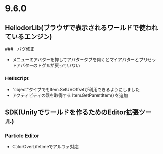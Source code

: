 # 9.6.0

## HeliodorLib(ブラウザで表示されるワールドで使われているエンジン)

###　バグ修正
- メニューのアバターを押してアバタータブを開くとマイアバターとプリセットアバターのトグルが戻っていない

### Heliscript
- "object"タイプでもItem.SetUVOffsetが利用できるようにしました
- アクティビティの親を取得する Item.GetParentItem() を追加

## SDK(Unityでワールドを作るためのEditor拡張ツール)

### Particle Editor
- ColorOverLifetimeでアルファ対応

